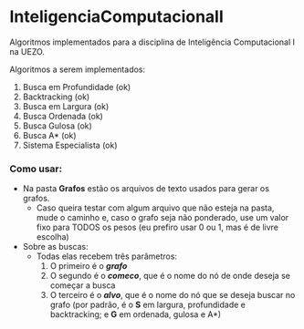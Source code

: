 # InteligenciaComputacionalI
Algoritmos implementados para a disciplina de Inteligência Computacional I na UEZO.

Algoritmos a serem implementados:
1. Busca em Profundidade (ok)
2. Backtracking (ok)
3. Busca em Largura (ok)
4. Busca Ordenada (ok)
5. Busca Gulosa (ok)
6. Busca A* (ok)
7. Sistema Especialista (ok)

### Como usar:
* Na pasta **Grafos** estão os arquivos de texto usados para gerar os grafos.
    * Caso queira testar com algum arquivo que não esteja na pasta, mude o caminho e, caso o grafo seja não ponderado, use um valor fixo para TODOS os pesos (eu prefiro usar 0 ou 1, mas é de livre escolha)
* Sobre as buscas:
    * Todas elas recebem três parâmetros:
        1. O primeiro é o _**grafo**_
        2. O segundo é o _**comeco**_, que é o nome do nó de onde deseja se começar a busca
        3. O terceiro é o _**alvo**_, que é o nome do nó que se deseja buscar no grafo (por padrão, é o **S** em largura, profundidade e backtracking; e **G** em ordenada, gulosa e A*)
